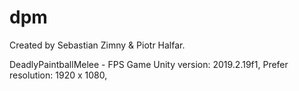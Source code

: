 # dpm
Created by Sebastian Zimny & Piotr Halfar.

DeadlyPaintballMelee - FPS Game
Unity version: 2019.2.19f1,
Prefer resolution: 1920 x 1080,
